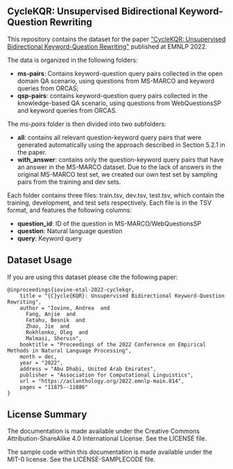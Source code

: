 ## CycleKQR: Unsupervised Bidirectional Keyword-Question Rewriting

This repository contains the dataset for the paper ["CycleKQR: Unsupervised Bidirectional Keyword-Question Rewriting"](https://aclanthology.org/2022.emnlp-main.814/) published at EMNLP 2022. 

The data is organized in the following folders:
- **ms-pairs**: Contains keyword-question query pairs collected in the open domain QA scenario, using questions from MS-MARCO and keyword queries from ORCAS;
- **qsp-pairs**: contains keyword-question query pairs collected in the knowledge-based QA scenario, using questions from WebQuestionsSP and keyword queries from ORCAS.

The *ms-pairs* folder is then divided into two subfolders:
- **all**: contains all relevant question-keyword query pairs that were generated automatically using the approach described in Section 5.2.1 in the paper.
- **with_answer**: contains only the question-keyword query pairs that have an answer in the MS-MARCO dataset. Due to the lack of answers in the original MS-MARCO test set, we created our own test set by sampling pairs from the training and dev sets.

Each folder contains three files: train.tsv, dev.tsv, test.tsv, which contain the training, development, and test sets respectively. Each file is in the TSV format, and features the following columns:
- **question_id**: ID of the question in MS-MARCO/WebQuestionsSP
- **question**: Natural language question
- **query**: Keyword query

## Dataset Usage

If you are using this dataset please cite the following paper:

```
@inproceedings{iovine-etal-2022-cyclekqr,
    title = "{C}ycle{KQR}: Unsupervised Bidirectional Keyword-Question Rewriting",
    author = "Iovine, Andrea  and
      Fang, Anjie  and
      Fetahu, Besnik  and
      Zhao, Jie  and
      Rokhlenko, Oleg  and
      Malmasi, Shervin",
    booktitle = "Proceedings of the 2022 Conference on Empirical Methods in Natural Language Processing",
    month = dec,
    year = "2022",
    address = "Abu Dhabi, United Arab Emirates",
    publisher = "Association for Computational Linguistics",
    url = "https://aclanthology.org/2022.emnlp-main.814",
    pages = "11875--11886"
}

```

## License Summary

The documentation is made available under the Creative Commons Attribution-ShareAlike 4.0 International License. See the LICENSE file.

The sample code within this documentation is made available under the MIT-0 license. See the LICENSE-SAMPLECODE file.

